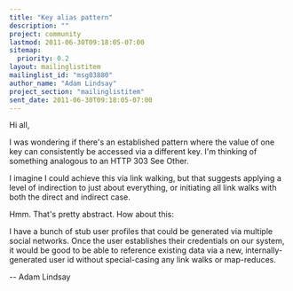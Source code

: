 ```yaml
---
title: "Key alias pattern"
description: ""
project: community
lastmod: 2011-06-30T09:18:05-07:00
sitemap:
  priority: 0.2
layout: mailinglistitem
mailinglist_id: "msg03880"
author_name: "Adam Lindsay"
project_section: "mailinglistitem"
sent_date: 2011-06-30T09:18:05-07:00
---
```



Hi all,

I was wondering if there's an established pattern where the value of one key 
can consistently be accessed via a different key. I'm thinking of something 
analogous to an HTTP 303 See Other.

I imagine I could achieve this via link walking, but that suggests applying a 
level of indirection to just about everything, or initiating all link walks 
with both the direct and indirect case.

Hmm. That's pretty abstract. How about this:

I have a bunch of stub user profiles that could be generated via multiple 
social networks. Once the user establishes their credentials on our system, it 
would be good to be able to reference existing data via a new, 
internally-generated user id without special-casing any link walks or 
map-reduces.

-- 
Adam Lindsay

